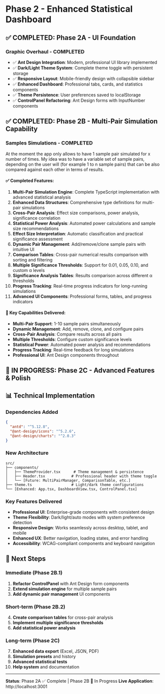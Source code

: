 # Phase 2 - Enhanced Statistical Dashboard

## ✅ COMPLETED: Phase 2A - UI Foundation

### Graphic Overhaul - COMPLETED
- ✅ **Ant Design Integration**: Modern, professional UI library implemented
- ✅ **Dark/Light Theme System**: Complete theme toggle with persistent storage
- ✅ **Responsive Layout**: Mobile-friendly design with collapsible sidebar
- ✅ **Enhanced Dashboard**: Professional tabs, cards, and statistics components
- ✅ **Theme Persistence**: User preferences saved to localStorage
- ✅ **ControlPanel Refactoring**: Ant Design forms with InputNumber components

## ✅ COMPLETED: Phase 2B - Multi-Pair Simulation Capability

### Samples Simulations - COMPLETED
At the moment the app only allows to have 1 sample pair simulated for x number of times. My idea was to have a variable set of sample pairs, depending on the user will (for example 1 to n sample pairs) that can be also compared against each other in terms of results.

#### ✅ Completed Features:
1. **Multi-Pair Simulation Engine**: Complete TypeScript implementation with advanced statistical analysis
2. **Enhanced Data Structures**: Comprehensive type definitions for multi-pair simulations
3. **Cross-Pair Analysis**: Effect size comparisons, power analysis, significance correlation
4. **Statistical Power Analysis**: Automated power calculations and sample size recommendations
5. **Effect Size Interpretation**: Automatic classification and practical significance assessment
6. **Dynamic Pair Management**: Add/remove/clone sample pairs with intuitive UI
7. **Comparison Tables**: Cross-pair numerical results comparison with sorting and filtering
8. **Multiple Significance Thresholds**: Support for 0.01, 0.05, 0.10, and custom α levels
9. **Significance Analysis Tables**: Results comparison across different α thresholds
10. **Progress Tracking**: Real-time progress indicators for long-running simulations
11. **Advanced UI Components**: Professional forms, tables, and progress indicators

#### 🎯 Key Capabilities Delivered:
- **Multi-Pair Support**: 1-10 sample pairs simultaneously
- **Dynamic Management**: Add, remove, clone, and configure pairs
- **Cross-Pair Analysis**: Compare results across all pairs
- **Multiple Thresholds**: Configure custom significance levels
- **Statistical Power**: Automated power analysis and recommendations
- **Progress Tracking**: Real-time feedback for long simulations
- **Professional UI**: Ant Design components throughout

## 🔄 IN PROGRESS: Phase 2C - Advanced Features & Polish

## 📊 Technical Implementation

### Dependencies Added
```json
{
  "antd": "^5.12.8",
  "@ant-design/icons": "^5.2.6",
  "@ant-design/charts": "^2.0.3"
}
```

### New Architecture
```
src/
├── components/
│   ├── ThemeProvider.tsx      # Theme management & persistence
│   ├── Header.tsx            # Professional header with theme toggle
│   └── [Future: MultiPairManager, ComparisonTable, etc.]
├── theme.ts                  # Light/dark theme configurations
└── [Enhanced: App.tsx, DashboardView.tsx, ControlPanel.tsx]
```

### Key Features Delivered
- **Professional UI**: Enterprise-grade components with consistent design
- **Theme Flexibility**: Dark/light/auto modes with system preference detection
- **Responsive Design**: Works seamlessly across desktop, tablet, and mobile
- **Enhanced UX**: Better navigation, loading states, and error handling
- **Accessibility**: WCAG-compliant components and keyboard navigation

## 🎯 Next Steps

### Immediate (Phase 2B.1)
1. **Refactor ControlPanel** with Ant Design form components
2. **Extend simulation engine** for multiple sample pairs
3. **Add dynamic pair management** UI components

### Short-term (Phase 2B.2)
4. **Create comparison tables** for cross-pair analysis
5. **Implement multiple significance thresholds**
6. **Add statistical power analysis**

### Long-term (Phase 2C)
7. **Enhanced data export** (Excel, JSON, PDF)
8. **Simulation presets** and history
9. **Advanced statistical tests**
10. **Help system** and documentation

---

**Status**: Phase 2A ✅ Complete | Phase 2B 🔄 In Progress
**Live Application**: http://localhost:3001